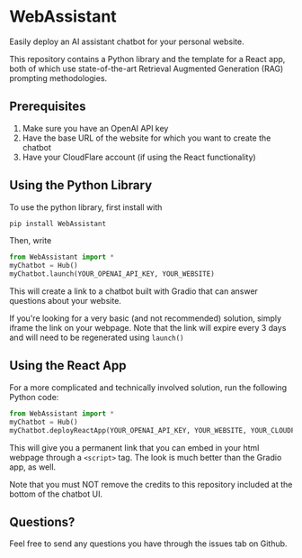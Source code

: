 # WebAssistant

Easily deploy an AI assistant chatbot for your personal website.

This repository contains a Python library and the template for a React app, both of which use state-of-the-art Retrieval Augmented Generation (RAG) prompting methodologies.

## Prerequisites
1. Make sure you have an OpenAI API key
2. Have the base URL of the website for which you want to create the chatbot
3. Have your CloudFlare account (if using the React functionality)

## Using the Python Library

To use the python library, first install with

```bash
pip install WebAssistant
```

Then, write

```python
from WebAssistant import *
myChatbot = Hub()
myChatbot.launch(YOUR_OPENAI_API_KEY, YOUR_WEBSITE)
```

This will create a link to a chatbot built with Gradio that can answer questions about your website.

If you're looking for a very basic (and not recommended) solution, simply iframe the link on your webpage. Note that the link will expire every 3 days and will need to be regenerated using ``launch()``

## Using the React App
For a more complicated and technically involved solution, run the following Python code:

```python
from WebAssistant import *
myChatbot = Hub()
myChatbot.deployReactApp(YOUR_OPENAI_API_KEY, YOUR_WEBSITE, YOUR_CLOUDFLARE_API_KEY)
```

This will give you a permanent link that you can embed in your html webpage through a ``<script>`` tag. The look is much better than the Gradio app, as well.

Note that you must NOT remove the credits to this repository included at the bottom of the chatbot UI.
## Questions?
Feel free to send any questions you have through the issues tab on Github.
